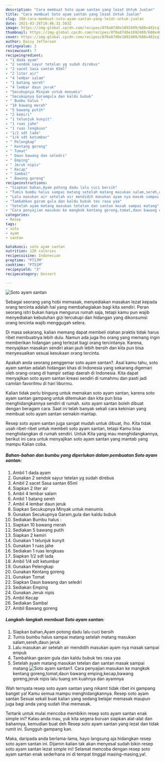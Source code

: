```yaml
---
description: "Cara membuat Soto ayam santan yang lezat Untuk Jualan"
title: "Cara membuat Soto ayam santan yang lezat Untuk Jualan"
slug: 388-cara-membuat-soto-ayam-santan-yang-lezat-untuk-jualan
date: 2021-03-26T10:46:32.503Z
image: https://img-global.cpcdn.com/recipes/8f0a87d0e1892409/680x482cq70/soto-ayam-santan-foto-resep-utama.jpg
thumbnail: https://img-global.cpcdn.com/recipes/8f0a87d0e1892409/680x482cq70/soto-ayam-santan-foto-resep-utama.jpg
cover: https://img-global.cpcdn.com/recipes/8f0a87d0e1892409/680x482cq70/soto-ayam-santan-foto-resep-utama.jpg
author: Daisy Jefferson
ratingvalue: 3
reviewcount: 7
recipeingredient:
- "1 dada ayam"
- "2 sendok sayur tetelan yg sudah direbus"
- "2 sacet Sasa santan 65ml"
- "2 liter air"
- "4 lembar salam"
- "1 batang sereh"
- "4 lembar daun jeruk"
- "Secukupnya Minyak untuk menumis"
- "Secukupnya Garamgula dan kaldu bubuk"
- " Bumbu halus "
- "10 bawang merah"
- "5 bawang putih"
- "2 kemiri"
- "1 telunjuk kunyit"
- "1 ruas jahe"
- "1 ruas lengkuas"
- "1/2 sdt lada"
- "1/4 sdt ketumbar"
- " Pelengkap"
- " Kentang goreng"
- " Tomat"
- " Daun bawang dan seledri"
- " Emping"
- " Jeruk nipis"
- " Kecap"
- " Sambal"
- " Bawang goreng"
recipeinstructions:
- "Siapkan bahan,Ayam potong dadu lalu cuci bersih"
- "Tumis bumbu halus sampai matang setelah matang masukan salam,sereh,daun jeruk"
- "Lalu masukan air setelah air mendidih masukan ayam nya masak sampai empuk"
- "Tambahkan garam gula dan kaldu bubuk tes rasa yaa"
- "Setelah ayam matang masukan tetelan dan santan masak sampai matang"
- "Cara penyajian masukan ke mangkok kentang goreng,tomat,daun bawang emping,kecap,bawang goreng,jeruk nipis lalu tuang sm kuahnya dan ayamnya"
categories:
- Resep
tags:
- soto
- ayam
- santan

katakunci: soto ayam santan 
nutrition: 120 calories
recipecuisine: Indonesian
preptime: "PT17M"
cooktime: "PT51M"
recipeyield: "3"
recipecategory: Dessert

---
```



![Soto ayam santan](https://img-global.cpcdn.com/recipes/8f0a87d0e1892409/680x482cq70/soto-ayam-santan-foto-resep-utama.jpg)

Sebagai seorang yang hobi memasak, menyediakan masakan lezat kepada orang tercinta adalah hal yang membahagiakan bagi kita sendiri. Peran seorang istri bukan hanya mengurus rumah saja, tetapi kamu pun wajib menyediakan kebutuhan gizi tercukupi dan hidangan yang dikonsumsi orang tercinta wajib menggugah selera.

Di masa  sekarang, kalian memang dapat membeli olahan praktis tidak harus ribet membuatnya lebih dulu. Namun ada juga lho orang yang memang ingin memberikan hidangan yang terlezat bagi orang tercintanya. Karena, menyajikan masakan sendiri akan jauh lebih bersih dan kita pun bisa menyesuaikan sesuai kesukaan orang tercinta. 



Apakah anda seorang penggemar soto ayam santan?. Asal kamu tahu, soto ayam santan adalah hidangan khas di Indonesia yang sekarang digemari oleh orang-orang di hampir setiap daerah di Indonesia. Kita dapat menyajikan soto ayam santan kreasi sendiri di rumahmu dan pasti jadi camilan favoritmu di hari liburmu.

Kalian tidak perlu bingung untuk memakan soto ayam santan, karena soto ayam santan gampang untuk ditemukan dan kita pun bisa menghidangkannya sendiri di rumah. soto ayam santan boleh dibuat dengan beragam cara. Saat ini telah banyak sekali cara kekinian yang membuat soto ayam santan semakin mantap.

Resep soto ayam santan juga sangat mudah untuk dibuat, lho. Kita tidak usah ribet-ribet untuk membeli soto ayam santan, tetapi Kamu bisa menghidangkan di rumah sendiri. Untuk Kita yang mau menghidangkannya, berikut ini cara untuk menyajikan soto ayam santan yang mantab yang mampu Kalian coba.

<!--inarticleads1-->

##### Bahan-bahan dan bumbu yang diperlukan dalam pembuatan Soto ayam santan:

1. Ambil 1 dada ayam
1. Gunakan 2 sendok sayur tetelan yg sudah direbus
1. Ambil 2 sacet Sasa santan 65ml
1. Siapkan 2 liter air
1. Ambil 4 lembar salam
1. Ambil 1 batang sereh
1. Ambil 4 lembar daun jeruk
1. Siapkan Secukupnya Minyak untuk menumis
1. Gunakan Secukupnya Garam,gula dan kaldu bubuk
1. Sediakan  Bumbu halus :
1. Siapkan 10 bawang merah
1. Sediakan 5 bawang putih
1. Siapkan 2 kemiri
1. Gunakan 1 telunjuk kunyit
1. Gunakan 1 ruas jahe
1. Sediakan 1 ruas lengkuas
1. Siapkan 1/2 sdt lada
1. Ambil 1/4 sdt ketumbar
1. Gunakan  Pelengkap
1. Gunakan  Kentang goreng
1. Gunakan  Tomat
1. Siapkan  Daun bawang dan seledri
1. Sediakan  Emping
1. Gunakan  Jeruk nipis
1. Ambil  Kecap
1. Sediakan  Sambal
1. Ambil  Bawang goreng




<!--inarticleads2-->

##### Langkah-langkah membuat Soto ayam santan:

1. Siapkan bahan,Ayam potong dadu lalu cuci bersih
1. Tumis bumbu halus sampai matang setelah matang masukan salam,sereh,daun jeruk
1. Lalu masukan air setelah air mendidih masukan ayam nya masak sampai empuk
1. Tambahkan garam gula dan kaldu bubuk tes rasa yaa
1. Setelah ayam matang masukan tetelan dan santan masak sampai matang
<img src="//assets-global.cpcdn.com/assets/icons/button_play-2c75c40dde080a61004c1f40b05d8f140eaff45d7e9e6481dc71c63d2e7c4909.png" alt="Soto ayam santan">1. Cara penyajian masukan ke mangkok kentang goreng,tomat,daun bawang emping,kecap,bawang goreng,jeruk nipis lalu tuang sm kuahnya dan ayamnya




Wah ternyata resep soto ayam santan yang nikamt tidak ribet ini gampang banget ya! Kamu semua mampu menghidangkannya. Resep soto ayam santan Sesuai sekali buat kalian yang sedang belajar memasak maupun juga bagi anda yang sudah lihai memasak.

Tertarik untuk mulai mencoba membikin resep soto ayam santan enak simple ini? Kalau anda mau, yuk kita segera buruan siapkan alat-alat dan bahannya, kemudian buat deh Resep soto ayam santan yang lezat dan tidak rumit ini. Sungguh gampang kan. 

Maka, daripada anda berlama-lama, hayo langsung aja hidangkan resep soto ayam santan ini. Dijamin kalian tak akan menyesal sudah bikin resep soto ayam santan lezat simple ini! Selamat mencoba dengan resep soto ayam santan enak sederhana ini di tempat tinggal masing-masing,ya!.

